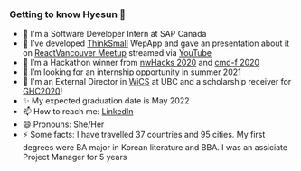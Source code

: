 ### Getting to know Hyesun 👋

- 💬 I'm a Software Developer Intern at SAP Canada 
- 🔭 I’ve developed [ThinkSmall](http://thinksmall.live) WepApp and gave an presentation about it on [ReactVancouver Meetup](https://www.meetup.com/ReactJS-Vancouver-Meetup/events/272687845) streamed via [YouTube](https://youtu.be/3YqKQQiHZdM?t=581) 
- 🌱 I’m a Hackathon winner from [nwHacks 2020](https://devpost.com/software/salesview) and [cmd-f 2020](https://devpost.com/software/finance-hero) 
- 🤔 I’m looking for an internship opportunity in summer 2021
- 👯 I'm an External Director in [WiCS](https://ubcwics.com/) at UBC and a scholarship receiver for [GHC2020](https://www.gracehoppercelebration.com/)!
- ✨ My expected graduation date is May 2022
- 📫 How to reach me: [LinkedIn](https://www.linkedin.com/in/anhyesun/)
- 😄 Pronouns: She/Her
- ⚡ Some facts: I have travelled 37 countries and 95 cities. My first degrees were BA major in Korean literature and BBA. I was an assiciate Project Manager for 5 years

<!--
**anhyesun/anhyesun** is a ✨ _special_ ✨ repository because its `README.md` (this file) appears on your GitHub profile.

Here are some ideas to get you started:

- 🔭 I’m currently working on ...
- 🌱 I’m currently learning ...
- 👯 I’m looking to collaborate on ...
- 🤔 I’m looking for help with ...
- 💬 Ask me about ...
- 📫 How to reach me: ...
- 😄 Pronouns: ...
- ⚡ Fun fact: ...
-->
